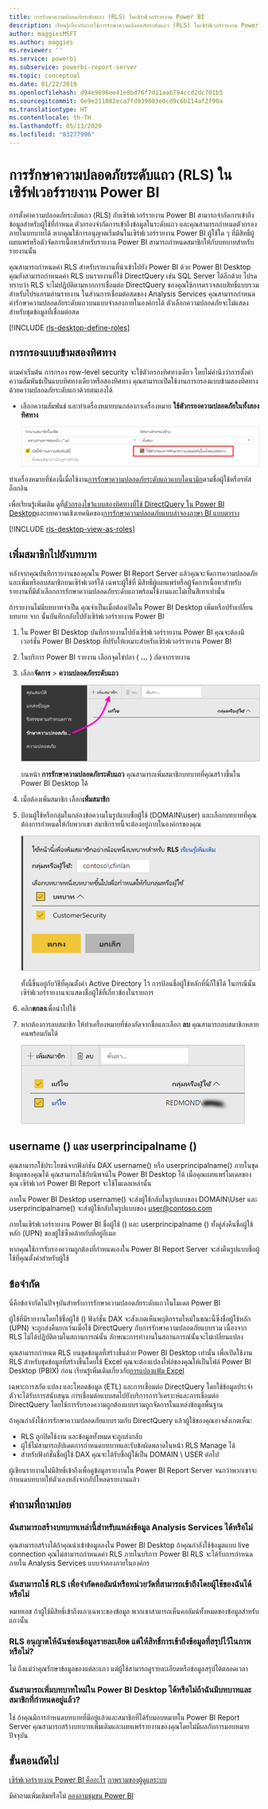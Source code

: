 ```yaml
---
title: การรักษาความปลอดภัยระดับแถว (RLS) ในเซิร์ฟเวอร์รายงาน Power BI
description: เรียนรู้เกี่ยวกับการใช้การรักษาความปลอดภัยระดับแถว (RLS) ในเซิร์ฟเวอร์รายงาน Power BI
author: maggiesMSFT
ms.author: maggies
ms.reviewer: ''
ms.service: powerbi
ms.subservice: powerbi-report-server
ms.topic: conceptual
ms.date: 01/22/2019
ms.openlocfilehash: d94e9696ee41e8bd76f7d11aab794ccd2dc701b3
ms.sourcegitcommit: 0e9e211082eca7fd939803e0cd9c6b114af2f90a
ms.translationtype: HT
ms.contentlocale: th-TH
ms.lasthandoff: 05/13/2020
ms.locfileid: "83277996"
---
```

# <a name="row-level-security-rls-in-power-bi-report-server"></a>การรักษาความปลอดภัยระดับแถว (RLS) ในเซิร์ฟเวอร์รายงาน Power BI

การตั้งค่าความปลอดภัยระดับแถว (RLS) กับเซิร์ฟเวอร์รายงาน Power BI สามารถจำกัดการเข้าถึงข้อมูลสำหรับผู้ใช้ที่กำหนด ตัวกรองจำกัดการเข้าถึงข้อมูลในระดับแถว และคุณสามารถกำหนดตัวกรองภายในบทบาทได้  หากคุณใช้การอนุญาตเริ่มต้นในเซิร์ฟเวอร์รายงาน Power BI ผู้ใช้ใด ๆ ที่มีสิทธิ์ผู้เผยแพร่หรือตัวจัดการเนื้อหาสำหรับรายงาน Power BI สามารถกำหนดสมาชิกให้กับบทบาทสำหรับรายงานนั้น    

คุณสามารถกำหนดค่า RLS สำหรับรายงานที่นำเข้าไปยัง Power BI ด้วย Power BI Desktop คุณยังสามารถกำหนดค่า RLS บนรายงานที่ใช้ DirectQuery เช่น SQL Server ได้อีกด้วย  โปรดทราบว่า RLS จะไม่ปฏิบัติตามหากการเชื่อมต่อ DirectQuery ของคุณใช้การตรวจสอบสิทธิ์แบบรวมสำหรับโปรแกรมอ่านรายงาน ในส่วนการเชื่อมต่อสดของ Analysis Services คุณสามารถกำหนดค่ารักษาความปลอดภัยระดับแถวบนแบบจำลองภายในองค์กรได้ ตัวเลือกความปลอดภัยจะไม่แสดงสำหรับชุดข้อมูลที่เชื่อมต่อสด 

[!INCLUDE [rls-desktop-define-roles](../includes/rls-desktop-define-roles.md)]

## <a name="bidirectional-cross-filtering"></a>การกรองแบบข้ามสองทิศทาง

ตามค่าเริ่มต้น การกรอง row-level security จะใช้ตัวกรองทิศทางเดียว โดยไม่คำนึงว่าการตั้งค่าความสัมพันธ์เป็นแบบทิศทางเดียวหรือสองทิศทาง คุณสามารถเปิดใช้งานการกรองแบบข้ามสองทิศทาง ด้วยความปลอดภัยระดับแถวด้วยตนเองได้

- เลือกความสัมพันธ์ และทำเครื่องหมายบนกล่องกาเครื่องหมาย **ใช้ตัวกรองความปลอดภัยในทั้งสองทิศทาง** 

    ![ใช้ตัวกรองความปลอดภัย](media/row-level-security-report-server/rls-apply-security-filter.png)

ทำเครื่องหมายที่ช่องนี้เมื่อใช้งาน[การรักษาความปลอดภัยระดับแถวแบบไดนามิก](https://docs.microsoft.com/analysis-services/tutorial-tabular-1200/supplemental-lesson-implement-dynamic-security-by-using-row-filters)ตามชื่อผู้ใช้หรือรหัสล็อกอิน 

เพื่อเรียนรู้เพิ่มเติม ดูที่[ตัวกรองไขว้แบบสองทิศทางที่ใช้ DirectQuery ใน Power BI Desktop](../transform-model/desktop-bidirectional-filtering.md)และบทความเชิงเทคนิคของ[การรักษาความปลอดภัยแบบลำจองภาษา BI แบบตาราง](https://download.microsoft.com/download/D/2/0/D20E1C5F-72EA-4505-9F26-FEF9550EFD44/Securing%20the%20Tabular%20BI%20Semantic%20Model.docx)

[!INCLUDE [rls-desktop-view-as-roles](../includes/rls-desktop-view-as-roles.md)]


## <a name="add-members-to-roles"></a>เพิ่มสมาชิกไปยังบทบาท 

หลังจากคุณบันทึกรายงานของคุณใน Power BI Report Server แล้วคุณจะจัดการความปลอดภัยและเพิ่มหรือลบสมาชิกบนเซิร์ฟเวอร์ได้ เฉพาะผู้ใช้ที่ มีสิทธิ์ผู้เผยแพร่หรือผู้จัดการเนื้อหาสำหรับรายงานที่มีตัวเลือกการรักษาความปลอดภัยระดับแถวพร้อมใช้งานและไม่เป็นสีเทาเท่านั้น

 ถ้ารายงานไม่มีบทบาทจำเป็น คุณจำเป็นเมื่อต้องเปิดใน Power BI Desktop เพิ่มหรือปรับเปลี่ยนบทบาท จาก นั้นบันทึกกลับไปยังเซิร์ฟเวอร์รายงาน Power BI 

1. ใน Power BI Desktop บันทึกรายงานไปยังเซิร์ฟเวอร์รายงาน Power BI คุณจะต้องมีเวอร์ชั่น Power BI Desktop ที่ปรับให้เหมาะสำหรับเซิร์ฟเวอร์รายงาน Power BI
2. ในบริการ Power BI รายงาน เลือกจุดไข่ปลา ( **...** ) ถัดจากรายงาน 

3. เลือก**จัดการ** > **ความปลอดภัยระดับแถว** 

     ![จัดการความปลอดภัยระดับแถว](media/row-level-security-report-server/power-bi-report-server-rls-dialog.png)

    บนหน้า **การรักษาความปลอดภัยระดับแถว** คุณสามารถเพิ่มสมาชิกบทบาทที่คุณสร้างขึ้นใน Power BI Desktop ได้

5. เมื่อต้องเพิ่มสมาชิก เลือก**เพิ่มสมาชิก**

1. ป้อนผู้ใช้หรือกลุ่มในกล่องข้อความในรูปแบบชื่อผู้ใช้ (DOMAIN\user) และเลือกบทบาทที่คุณต้องการกำหนดให้กับพวกเขา สมาชิกรายนี้จะต้องอยู่ภายในองค์กรของคุณ   

    ![เพิ่มสมาชิกไปยังบทบาท](media/row-level-security-report-server/power-bi-report-server-add-members.png)

    ทั้งนี้ขึ้นอยู่กับวิธีที่คุณตั้งค่า Active Directory ไว้ การป้อนชื่อผู้ใช้หลักที่นี่ก็ใช้ได้ ในกรณีนั้น เซิร์ฟเวอร์รายงานจะแสดงชื่อผู้ใช้ที่เกี่ยวข้องในรายการ

1. คลิก**ตกลง**เพื่อนำไปใช้   

8. หากต้องการลบสมาชิก ให้ทำเครื่องหมายที่ช่องถัดจากชื่อและเลือก **ลบ**  คุณสามารถลบสมาชิกหลายคนพร้อมกันได้ 

    ![ลบสมาชิก](media/row-level-security-report-server/power-bi-report-server-delete-members.png)


## <a name="username-and-userprincipalname"></a>username () และ userprincipalname ()

คุณสามารถใช้ประโยชน์จากฟังก์ชัน DAX username() หรือ userprincipalname() ภายในชุดข้อมูลของคุณได้ คุณสามารถใช้กับนิพจน์ใน Power BI Desktop ได้ เมื่อคุณเผยแพร่โมเดลของคุณ เซิร์ฟเวอร์ Power BI Report จะใช้โมเดลเหล่านั้น

ภายใน Power BI Desktop username() จะส่งผู้ใช้กลับในรูปแบบของ DOMAIN\User และ userprincipalname() จะส่งผู้ใช้กลับในรูปแบบของ user@contoso.com

ภายในเซิร์ฟเวอร์รายงาน Power BI ชื่อผู้ใช้ () และ userprincipalname () ทั้งคู่ส่งคืนชื่อผู้ใช้หลัก (UPN) ของผู้ใช้ซึ่งคล้ายกับที่อยู่อีเมล

หากคุณใช้การรับรองความถูกต้องที่กำหนดเองใน Power BI Report Server จะส่งคืนรูปแบบชื่อผู้ใช้ที่คุณตั้งค่าสำหรับผู้ใช้  

## <a name="limitations"></a>ข้อจำกัด 

นี่คือข้อจำกัดในปัจจุบันสำหรับการรักษาความปลอดภัยระดับแถวในโมเดล Power BI 

ผู้ใช้ที่มีรายงานโดยใช้ชื่อผู้ใช้ () ฟังก์ชั่น DAX จะสังเกตเห็นพฤติกรรมใหม่ในขณะนี้ซึ่งชื่อผู้ใช้หลัก (UPN) จะถูกส่งคืนยกเว้นเมื่อใช้ DirectQuery กับการรักษาความปลอดภัยแบบรวม  เนื่องจาก RLS ไม่ได้ปฏิบัติตามในสถานการณ์นั้น ลักษณะการทำงานในสถานการณ์นั้นจะไม่เปลี่ยนแปลง

คุณสามารถกำหนด RLS บนชุดข้อมูลที่สร้างขึ้นด้วย Power BI Desktop เท่านั้น เพื่อเปิดใช้งาน RLS สำหรับชุดข้อมูลที่สร้างขึ้นโดยใช้ Excel คุณจะต้องแปลงไฟล์ของคุณให้เป็นไฟล์ Power BI Desktop (PBIX) ก่อน เรียนรู้เพิ่มเติมเกี่ยวกับ[การแปลงแฟ้ม Excel](../connect-data/desktop-import-excel-workbooks.md)

เฉพาะการสกัด แปลง และโหลดข้อมูล (ETL) และการเชื่อมต่อ DirectQuery โดยใช้ข้อมูลประจำตัวจะได้รับการสนับสนุน การเชื่อมต่อแบบสดไปยังบริการการวิเคราะห์และการเชื่อมต่อ DirectQuery โดยใช้การรับรองความถูกต้องแบบรวมถูกจัดการในแหล่งข้อมูลพื้นฐาน 

ถ้าคุณกำลังใช้การรักษาความปลอดภัยแบบรวมกับ DirectQuery แล้วผู้ใช้ของคุณอาจสังเกตเห็น:
- RLS ถูกปิดใช้งาน และข้อมูลทั้งหมดจะถูกส่งกลับ
- ผู้ใช้ไม่สามารถอัปเดตการกำหนดบทบาทและรับข้อผิดพลาดในหน้า RLS Manage ได้
- สำหรับฟังก์ชั่นชื่อผู้ใช้ DAX คุณจะได้รับชื่อผู้ใช้เป็น DOMAIN \ USER ต่อไป 

ผู้เขียนรายงานไม่มีสิทธิ์เข้าถึงเพื่อดูข้อมูลรายงานใน Power BI Report Server จนกว่าพวกเขาจะกำหนดบทบาทให้ตัวเองหลังจากอัปโหลดรายงานแล้ว 

 

## <a name="faq"></a>คำถามที่ถามบ่อย 

### <a name="can-i-create-these-roles-for-analysis-services-data-sources"></a>ฉันสามารถสร้างบทบาทเหล่านี้สำหรับแหล่งข้อมูล Analysis Services ได้หรือไม่ 

คุณสามารถสร้างได้ถ้าคุณนำเข้าข้อมูลลงใน Power BI Desktop ถ้าคุณกำลังใช้ข้อมูลแบบ live connection คุณไม่สามารถกำหนดค่า RLS ภายในบริการ Power BI RLS จะได้รับการกำหนดภายใน Analysis Services แบบจำลองภายในองค์กร 

### <a name="can-i-use-rls-to-limit-the-columns-or-measures-accessible-by-my-users"></a>ฉันสามารถใช้ RLS เพื่อจำกัดคอลัมน์หรือหน่วยวัดที่สามารถเข้าถึงโดยผู้ใช้ของฉันได้หรือไม่ 

หมายเลข ถ้าผู้ใช้มีสิทธิ์เข้าถึงแถวเฉพาะของข้อมูล พวกเขาสามารถเห็นคอลัมน์ทั้งหมดของข้อมูลสำหรับแถวนั้น 

### <a name="does-rls-let-me-hide-detailed-data-but-give-access-to-data-summarized-in-visuals"></a>RLS อนุญาตให้ฉันซ่อนข้อมูลรายละเอียด แต่ให้สิทธิ์การเข้าถึงข้อมูลที่สรุปไว้ในภาพหรือไม่? 

ไม่ ถึงแม่ว่าคุณรักษาข้อมูลของแต่ละแถว แต่ผู้ใช้สามารถดูรายละเอียดหรือข้อมูลสรุปได้ตลอดเวลา 

### <a name="can-i-add-new-roles-in-power-bi-desktop-if-i-already-have-existing-roles-and-members-assigned"></a>ฉันสามารถเพิ่มบทบาทใหม่ใน Power BI Desktop ได้หรือไม่ถ้าฉันมีบทบาทและสมาชิกที่กำหนดอยู่แล้ว? 

ใช่ ถ้าคุณมีการกำหนดบทบาทที่มีอยู่แล้วและสมาชิกที่ได้รับมอบหมายใน Power BI Report Server คุณสามารถสร้างบทบาทเพิ่มเติมและเผยแพร่รายงานของคุณโดยไม่มีผลกับการมอบหมายปัจจุบัน 
 

## <a name="next-steps"></a>ขั้นตอนถัดไป

[เซิร์ฟเวอร์รายงาน Power BI คืออะไร](get-started.md) 
[ภาพรวมของผู้ดูแลระบบ](admin-handbook-overview.md)  

มีคำถามเพิ่มเติมหรือไม่ [ลองถามชุมชน Power BI](https://community.powerbi.com/)

